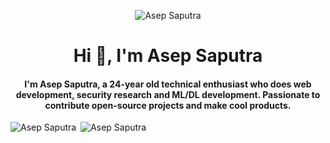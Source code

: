 <p align="center">
<img src="https://komarev.com/ghpvc/?username=asepscareer" alt="Asep Saputra" /> </p>
<h1 align="center">Hi 👋, I'm Asep Saputra</h1>
<h4 align="center">I'm Asep Saputra, a 24-year old technical enthusiast who does web development, security research and ML/DL development. Passionate to contribute open-source projects and make cool products.</h4>

<p><img align="left" src="https://github-readme-stats.vercel.app/api/top-langs/?username=asepscareer&layout=compact&hide=html" alt="Asep Saputra" /></p>
<p>&nbsp;<img align="cengter" src="https://github-readme-stats.vercel.app/api?username=asepscareer&show_icons=true" alt="Asep Saputra" /></p>
